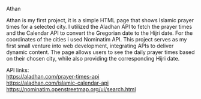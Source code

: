 Athan

Athan is my first project, it is a simple HTML page that shows Islamic prayer times for a selected city. 
I utilized the Aladhan API to fetch the prayer times and the Calendar API to convert the Gregorian date to the Hijri date. For the coordinates of the cities i used Nominatim API.
This project serves as my first small venture into web development, integrating APIs to deliver dynamic content.
The page allows users to see the daily prayer times based on their chosen city, while also providing the corresponding Hijri date.

API links:  
https://aladhan.com/prayer-times-api  
https://aladhan.com/islamic-calendar-api  
https://nominatim.openstreetmap.org/ui/search.html
